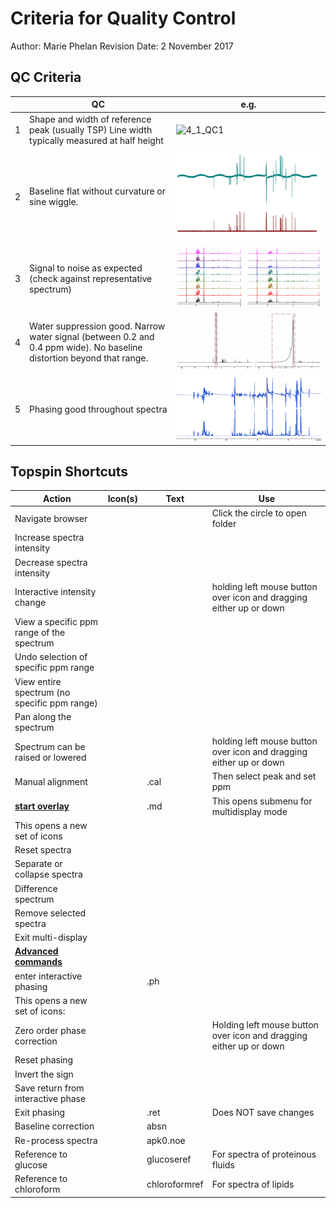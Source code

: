 # Criteria for Quality Control

Author: Marie Phelan
Revision Date: 2 November 2017

## QC Criteria

|      | QC                                                           | e.g.                       |
| ---- | ------------------------------------------------------------ | -------------------------- |
| 1    | Shape and width of reference peak (usually TSP) Line width typically measured at half height | ![4_1_QC1](..\4_1_QC1.PNG) |
| 2    | Baseline flat without curvature or sine wiggle.              | ![4_1_QC2](4_1_QC2.PNG)    |
| 3    | Signal to noise as expected (check against representative spectrum) | ![4_1_QC3](4_1_QC3.PNG)    |
| 4    | Water suppression good. Narrow water signal (between 0.2 and 0.4 ppm wide). No baseline distortion beyond that range. | ![4_1_QC4](4_1_QC4.PNG)    |
| 5    | Phasing good throughout spectra                              | ![4_1_QC5](./4_1_QC5.png)  |

## Topspin Shortcuts

| Action                                       | Icon(s) | Text          | Use                                                          |
| -------------------------------------------- | ------- | ------------- | ------------------------------------------------------------ |
| Navigate browser                             |         |               | Click the circle to open folder                              |
| Increase spectra intensity                   |         |               |                                                              |
| Decrease spectra intensity                   |         |               |                                                              |
| Interactive intensity change                 |         |               | holding left mouse button over icon and dragging either up or down |
| View a specific ppm range of the spectrum    |         |               |                                                              |
| Undo selection of specific ppm range         |         |               |                                                              |
| View entire spectrum (no specific ppm range) |         |               |                                                              |
| Pan along the spectrum                       |         |               |                                                              |
| Spectrum can be raised or lowered            |         |               | holding left mouse button over icon and dragging either up or down |
| Manual alignment                             |         | .cal          | Then select peak and set ppm                                 |
| <u>**start overlay**</u>                     |         | .md           | This opens submenu for multidisplay mode                     |
| This opens a new set of icons                |         |               |                                                              |
| Reset spectra                                |         |               |                                                              |
| Separate or collapse spectra                 |         |               |                                                              |
| Difference spectrum                          |         |               |                                                              |
| Remove selected spectra                      |         |               |                                                              |
| Exit multi-display                           |         |               |                                                              |
| **<u>Advanced commands</u>**                 |         |               |                                                              |
| enter interactive phasing                    |         | .ph           |                                                              |
| This opens a new set of icons:               |         |               |                                                              |
| Zero order phase correction                  |         |               | Holding left mouse button over icon and dragging either up or down |
| Reset phasing                                |         |               |                                                              |
| Invert the sign                              |         |               |                                                              |
| Save return from interactive phase           |         |               |                                                              |
| Exit phasing                                 |         | .ret          | Does NOT save changes                                        |
| Baseline correction                          |         | absn          |                                                              |
| Re-process spectra                           |         | apk0.noe      |                                                              |
| Reference to glucose                         |         | glucoseref    | For spectra of proteinous fluids                             |
| Reference to chloroform                      |         | chloroformref | For spectra of lipids                                        |

